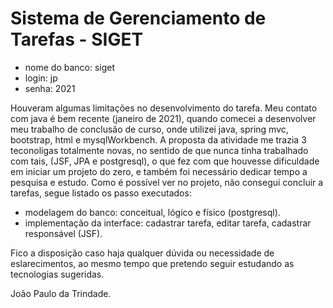 # Sistema de Gerenciamento de Tarefas - SIGET

- nome do banco: siget
- login: jp
- senha: 2021

Houveram algumas limitações no desenvolvimento do tarefa. Meu contato com java é bem recente (janeiro de 2021), quando comecei a desenvolver meu trabalho de conclusão de curso, onde utilizei java, spring mvc, bootstrap, html e mysqlWorkbench. A proposta da atividade me trazia 3 teconoligas totalmente novas, no sentido de que nunca tinha trabalhado com tais, (JSF, JPA e postgresql), o que fez com que houvesse dificuldade em iniciar um projeto do zero, e também foi necessário dedicar tempo a pesquisa e estudo. Como é possível ver no projeto, não consegui concluir a tarefas, segue listado os passo executados:

- modelagem do banco: conceitual, lógico e físico (postgresql).
- implementação da interface: cadastrar tarefa, editar tarefa, cadastrar responsável (JSF).

Fico a disposição caso haja qualquer dúvida ou necessidade de eslarecimentos, ao mesmo tempo que pretendo seguir estudando as tecnologias sugeridas.



João Paulo da Trindade.
